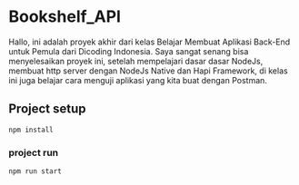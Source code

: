 # Bookshelf_API
Hallo, ini adalah proyek akhir dari kelas Belajar Membuat Aplikasi Back-End untuk Pemula dari Dicoding Indonesia. Saya sangat senang bisa menyelesaikan proyek ini, setelah mempelajari dasar dasar NodeJs, membuat http server dengan NodeJs Native dan Hapi Framework, di kelas ini juga belajar cara menguji aplikasi yang kita buat dengan Postman. 
## Project setup
```
npm install
```

### project run
```
npm run start
```
